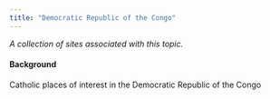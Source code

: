 ```yaml
---
title: "Democratic Republic of the Congo"
---
```



*A collection of sites associated with this topic.*

#### Background

Catholic places of interest in the Democratic Republic of the Congo


